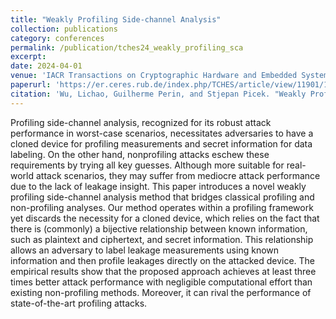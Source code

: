 ```yaml
---
title: "Weakly Profiling Side-channel Analysis"
collection: publications
category: conferences
permalink: /publication/tches24_weakly_profiling_sca
excerpt: 
date: 2024-04-01
venue: 'IACR Transactions on Cryptographic Hardware and Embedded Systems (TCHES) 2024'
paperurl: 'https://er.ceres.rub.de/index.php/TCHES/article/view/11901/11738'
citation: 'Wu, Lichao, Guilherme Perin, and Stjepan Picek. "Weakly Profiling Side-channel Analysis." IACR Transactions on Cryptographic Hardware and Embedded Systems 2024.3 (2024): 707-730.'
---
```


Profiling side-channel analysis, recognized for its robust attack performance in worst-case scenarios, necessitates adversaries to have a cloned device for profiling measurements and secret information for data labeling. On the other hand, nonprofiling attacks eschew these requirements by trying all key guesses. Although more suitable for real-world attack scenarios, they may suffer from mediocre attack performance due to the lack of leakage insight.
This paper introduces a novel weakly profiling side-channel analysis method that bridges classical profiling and non-profiling analyses. Our method operates within a profiling framework yet discards the necessity for a cloned device, which relies on the fact that there is (commonly) a bijective relationship between known information, such as plaintext and ciphertext, and secret information. This relationship allows an adversary to label leakage measurements using known information and then profile leakages directly on the attacked device. The empirical results show that the proposed approach achieves at least three times better attack performance with negligible computational effort than existing non-profiling methods. Moreover, it can rival the performance of state-of-the-art profiling attacks.
